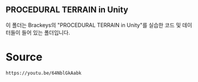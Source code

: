 ## PROCEDURAL TERRAIN in Unity

이 폴더는 Brackeys의 "PROCEDURAL TERRAIN in Unity"를 실습한 코드 및 데이터들이 들어 있는 폴더입니다.

# Source
	
	https://youtu.be/64NblGkAabk
